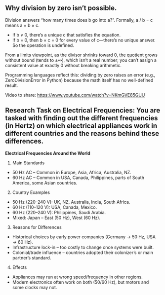 ## Why division by zero isn’t possible.

Division answers “how many times does b go into a?”. Formally, a / b = c means a = b × c.
-   If b ≠ 0, there’s a unique c that satisfies the equation.
-   If b = 0, then b × c = 0 for every value of c—there’s no unique answer. So the operation is undefined.

From a limits viewpoint, as the divisor shrinks toward 0, the quotient grows without bound (tends to ±∞), which isn’t a real number; you can’t assign a consistent value at exactly 0 without breaking arithmetic.

Programming languages reflect this: dividing by zero raises an error (e.g., ZeroDivisionError in Python) because the math itself has no well-defined result.

 Video to share:
 https://www.youtube.com/watch?v=NKmGVE85GUU

## Research Task on Electrical Frequencies: You are tasked with finding out the different frequencies (in Hertz) on which electrical appliances work in different countries and the reasons behind these differences.

**Electrical Frequencies Around the World**

1. Main Standards
-   50 Hz AC – Common in Europe, Asia, Africa, Australia, NZ.
-   60 Hz AC – Common in USA, Canada, Philippines, parts of South America, some Asian countries.

2. Country Examples
-   50 Hz (220–240 V): UK, NZ, Australia, India, South Africa.
-   60 Hz (110–120 V): USA, Canada, Mexico.
-   60 Hz (220–240 V): Philippines, Saudi Arabia.
-   Mixed: Japan – East (50 Hz), West (60 Hz).

3. Reasons for Differences
-   Historical choices by early power companies (Germany → 50 Hz, USA → 60 Hz).
-   Infrastructure lock-in – too costly to change once systems were built.
-   Colonial/trade influence – countries adopted their colonizer’s or main partner’s standard.

4. Effects
-   Appliances may run at wrong speed/frequency in other regions.
-   Modern electronics often work on both (50/60 Hz), but motors and some clocks may not.
